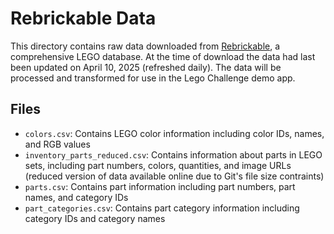 # Rebrickable Data

This directory contains raw data downloaded from [Rebrickable](https://rebrickable.com/downloads/), a comprehensive LEGO database. At the time of download the data had last been updated on April 10, 2025 (refreshed daily). The data will be processed and transformed for use in the Lego Challenge demo app.

## Files

- `colors.csv`: Contains LEGO color information including color IDs, names, and RGB values
- `inventory_parts_reduced.csv`: Contains information about parts in LEGO sets, including part numbers, colors, quantities, and image URLs (reduced version of data available online due to Git's file size contraints)
- `parts.csv`: Contains part information including part numbers, part names, and category IDs
- `part_categories.csv`: Contains part category information including category IDs and category names

